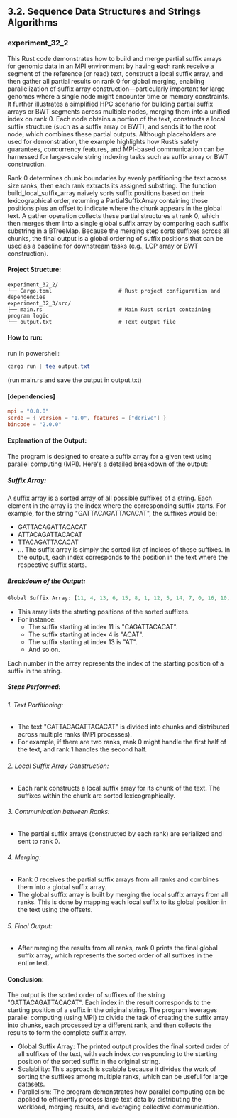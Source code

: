 ## 3.2. Sequence Data Structures and Strings Algorithms

### experiment_32_2

This Rust code demonstrates how to build and merge partial suffix arrays for genomic data in an MPI environment by having each rank receive a segment of the reference (or read) text, construct a local suffix array, and then gather all partial results on rank 0 for global merging, enabling parallelization of suffix array construction—particularly important for large genomes where a single node might encounter time or memory constraints. It further illustrates a simplified HPC scenario for building partial suffix arrays or BWT segments across multiple nodes, merging them into a unified index on rank 0. Each node obtains a portion of the text, constructs a local suffix structure (such as a suffix array or BWT), and sends it to the root node, which combines these partial outputs. Although placeholders are used for demonstration, the example highlights how Rust’s safety guarantees, concurrency features, and MPI-based communication can be harnessed for large-scale string indexing tasks such as suffix array or BWT construction.

Rank 0 determines chunk boundaries by evenly partitioning the text across size ranks, then each rank extracts its assigned substring. The function build_local_suffix_array naively sorts suffix positions based on their lexicographical order, returning a PartialSuffixArray containing those positions plus an offset to indicate where the chunk appears in the global text. A gather operation collects these partial structures at rank 0, which then merges them into a single global suffix array by comparing each suffix substring in a BTreeMap. Because the merging step sorts suffixes across all chunks, the final output is a global ordering of suffix positions that can be used as a baseline for downstream tasks (e.g., LCP array or BWT construction).

#### Project Structure:

```plaintext
experiment_32_2/
└── Cargo.toml                     # Rust project configuration and dependencies
experiment_32_3/src/
├── main.rs                        # Main Rust script containing program logic
└── output.txt                     # Text output file
```

#### How to run:

run in powershell:

```powershell
cargo run | tee output.txt
```

(run main.rs and save the output in output.txt)
  
#### [dependencies]

```toml
mpi = "0.8.0"
serde = { version = "1.0", features = ["derive"] }
bincode = "2.0.0"
```

#### Explanation of the Output:
The program is designed to create a suffix array for a given text using parallel computing (MPI). Here's a detailed breakdown of the output:

##### Suffix Array:
A suffix array is a sorted array of all possible suffixes of a string. Each element in the array is the index where the corresponding suffix starts. For example, for the string "GATTACAGATTACACAT", the suffixes would be:

* GATTACAGATTACACAT
* ATTACAGATTACACAT
* TTACAGATTACACAT
* ...
The suffix array is simply the sorted list of indices of these suffixes. In the output, each index corresponds to the position in the text where the respective suffix starts.

##### Breakdown of the Output:

```rust
Global Suffix Array: [11, 4, 13, 6, 15, 8, 1, 12, 5, 14, 7, 0, 16, 10, 3, 9, 2]
```

* This array lists the starting positions of the sorted suffixes.
* For instance:
  * The suffix starting at index 11 is "CAGATTACACAT".
  * The suffix starting at index 4 is "ACAT".
  * The suffix starting at index 13 is "AT".
  * And so on.

Each number in the array represents the index of the starting position of a suffix in the string.

##### Steps Performed:
###### 1. Text Partitioning:

* The text "GATTACAGATTACACAT" is divided into chunks and distributed across multiple ranks (MPI processes).
* For example, if there are two ranks, rank 0 might handle the first half of the text, and rank 1 handles the second half.

###### 2. Local Suffix Array Construction:

* Each rank constructs a local suffix array for its chunk of the text. The suffixes within the chunk are sorted lexicographically.

###### 3. Communication between Ranks:

* The partial suffix arrays (constructed by each rank) are serialized and sent to rank 0.

###### 4. Merging:

* Rank 0 receives the partial suffix arrays from all ranks and combines them into a global suffix array.
* The global suffix array is built by merging the local suffix arrays from all ranks. This is done by mapping each local suffix to its global position in the text using the offsets.

###### 5. Final Output:

* After merging the results from all ranks, rank 0 prints the final global suffix array, which represents the sorted order of all suffixes in the entire text.

#### Conclusion:
The output is the sorted order of suffixes of the string "GATTACAGATTACACAT". Each index in the result corresponds to the starting position of a suffix in the original string. The program leverages parallel computing (using MPI) to divide the task of creating the suffix array into chunks, each processed by a different rank, and then collects the results to form the complete suffix array.

* Global Suffix Array: The printed output provides the final sorted order of all suffixes of the text, with each index corresponding to the starting position of the sorted suffix in the original string.
* Scalability: This approach is scalable because it divides the work of sorting the suffixes among multiple ranks, which can be useful for large datasets.
* Parallelism: The program demonstrates how parallel computing can be applied to efficiently process large text data by distributing the workload, merging results, and leveraging collective communication.

